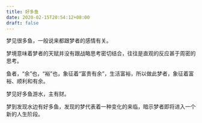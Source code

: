 ```yaml
---
title: 好多鱼
date: 2020-02-15T20:54:12+08:00
draft: false
---
```


梦见很多鱼，一般说来都跟梦者的感情有关。

梦境意味着梦者的天赋并没有跟战略思考密切结合，往往是直观的反应甚于周密的思考。

 鱼者，“余”也，“裕”也，象征着“富贵有余”，生活富裕，所以做此梦者，象征着富裕、顺利和有余。

梦见好多鱼游水，主有财。

梦到发现水边有好多鱼，发现的梦代表着一种变化的来临，暗示梦者即将进入一个新的人生阶段。

